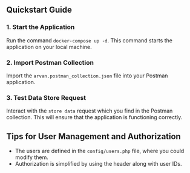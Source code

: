 ## Quickstart Guide

### 1. Start the Application

Run the command `docker-compose up -d`. This command starts the application on your local machine.

### 2. Import Postman Collection

Import the `arvan.postman_collection.json` file into your Postman application.

### 3. Test Data Store Request

Interact with the `store data` request which you find in the Postman collection. This will ensure that the application
is functioning correctly.

## Tips for User Management and Authorization

* The users are defined in the `config/users.php` file, where you could modify them.
* Authorization is simplified by using the header along with user IDs. 
